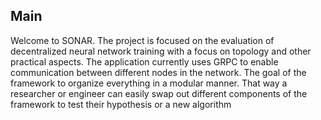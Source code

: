 ## Main

Welcome to SONAR. The project is focused on the evaluation of decentralized neural network training with a focus on topology and other practical aspects.
The application currently uses GRPC to enable communication between different nodes in the network. The goal of the framework to organize everything in a modular manner. That way a researcher or engineer can easily swap out different components of the framework to test their hypothesis or a new algorithm
